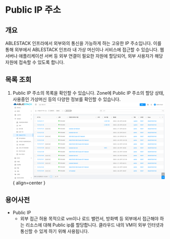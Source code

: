 
# Public IP 주소

## 개요
ABLESTACK 인프라에서 외부와의 통신을 가능하게 하는 고유한 IP 주소입니다. 이를 통해 외부에서 ABLESTACK 인프라 내 가상 머신이나 서비스에 접근할 수 있습니다. 웹 서버나 애플리케이션 서버 등 외부 연결이 필요한 자원에 할당되어, 외부 사용자가 해당 자원에 접속할 수 있도록 합니다.

## 목록 조회

1. Public IP 주소의 목록을 확인할 수 있습니다.
    Zone에 Public IP 주소의 할당 상태, 사용중인 가상머신 등의 다양한 정보를 확인할 수 있습니다.
    ![Public IP 주소 목록 조회](../../assets/images/admin-guide/mold/network/publicip/publicip-list.png){ align=center }

## 용어사전

* Public IP
    * 외부 접근 허용 목적으로 vm이나 로드 밸런서, 방화벽 등 외부에서 접근해야 하는 리소스에 대해 Public ip를 할당합니다.  클라우드 내의 VM이 외부 인터넷과 통신할 수 있게 하기 위해 사용됩니다.
